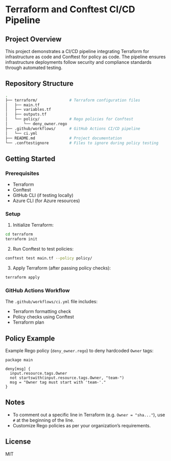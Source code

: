 # Terraform and Conftest CI/CD Pipeline

## Project Overview

This project demonstrates a CI/CD pipeline integrating Terraform for infrastructure as code and Conftest for policy as code. The pipeline ensures infrastructure deployments follow security and compliance standards through automated testing.

## Repository Structure

```bash
.
├── terraform/              # Terraform configuration files
│   ├── main.tf
│   ├── variables.tf
│   ├── outputs.tf
│   └── policy/             # Rego policies for Conftest
│       └── deny_owner.rego
├── .github/workflows/      # GitHub Actions CI/CD pipeline
│   └── ci.yml
├── README.md               # Project documentation
└── .conftestignore         # Files to ignore during policy testing
```

## Getting Started

### Prerequisites

- Terraform
- Conftest
- GitHub CLI (if testing locally)
- Azure CLI (for Azure resources)

### Setup

1. Initialize Terraform:

```bash
cd terraform
terraform init
```

2. Run Conftest to test policies:

```bash
conftest test main.tf --policy policy/
```

3. Apply Terraform (after passing policy checks):

```bash
terraform apply
```

### GitHub Actions Workflow

The `.github/workflows/ci.yml` file includes:

- Terraform formatting check
- Policy checks using Conftest
- Terraform plan

## Policy Example

Example Rego policy (`deny_owner.rego`) to deny hardcoded `Owner` tags:

```rego
package main

deny[msg] {
  input.resource.tags.Owner
  not startswith(input.resource.tags.Owner, "team-")
  msg = "Owner tag must start with 'team-'."
}
```

## Notes

- To comment out a specific line in Terraform (e.g. `Owner = "sha..."`), use `#` at the beginning of the line.
- Customize Rego policies as per your organization’s requirements.

## License

MIT
